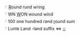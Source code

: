 𓏲 [R](R)ound rund wring   
𓍢 WN [W](W)ON wound wind    
𓍢 100 one hundred rand [r](r)ound sum  
𓍢 Lunte Land -land suffix ⇔ [𓊖](𓊖)  
  
  
